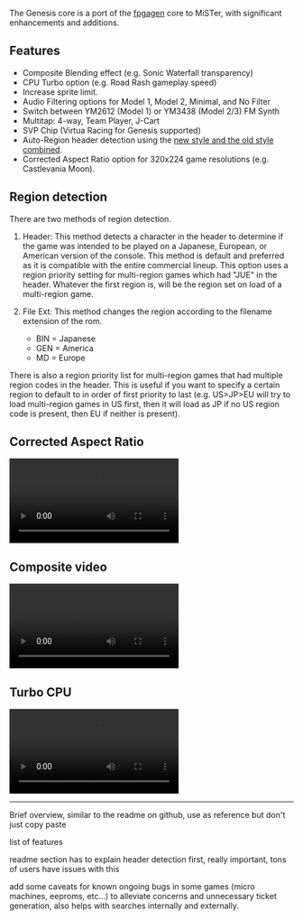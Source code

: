 The Genesis core is a port of the [fpgagen](https://github.com/Torlus/fpgagen) core to MiSTer, with significant enhancements and additions.

## Features

* Composite Blending effect (e.g. Sonic Waterfall transparency)
* CPU Turbo option (e.g. Road Rash gameplay speed)
* Increase sprite limit.
* Audio Filtering options for Model 1, Model 2, Minimal, and No Filter
* Switch between YM2612 (Model 1) or YM3438 (Model 2/3) FM Synth
* Multitap: 4-way, Team Player, J-Cart
* SVP Chip (Virtua Racing for Genesis supported)
* Auto-Region header detection using the [new style and the old style combined](https://plutiedev.com/rom-header#region).
* Corrected Aspect Ratio option for 320x224 game resolutions (e.g. Castlevania Moon).

## Region detection

There are two methods of region detection.

1. Header: This method detects a character in the header to determine if the game was intended to be played on a Japanese, European, or American version of the console. This method is default and preferred as it is compatible with the entire commercial lineup. This option uses a region priority setting for multi-region games which had "JUE" in the header. Whatever the first region is, will be the region set on load of a multi-region game.

2. File Ext: This method changes the region according to the filename extension of the rom. 
    * BIN = Japanese
    * GEN = America
    * MD = Europe

There is also a region priority list for multi-region games that had multiple region codes in the header. This is useful if you want to specify a certain region to default to in order of first priority to last (e.g. US>JP>EU will try to load multi-region games in US first, then it will load as JP if no US region code is present, then EU if neither is present).

## Corrected Aspect Ratio
![type:video](videos/genesis-car.mp4)

## Composite video
![type:video](videos/genesis-comp.mp4)

## Turbo CPU
![type:video](videos/genesis-turbo.mp4)






-------------------------------------

Brief overview, similar to the readme on github, use as reference but don't just copy paste

list of features

readme section has to explain header detection first, really important, tons of users have issues with this

add some caveats for known ongoing bugs in some games (micro machines, eeproms, etc...) to alleviate concerns and unnecessary ticket generation, also helps with searches internally and externally.


